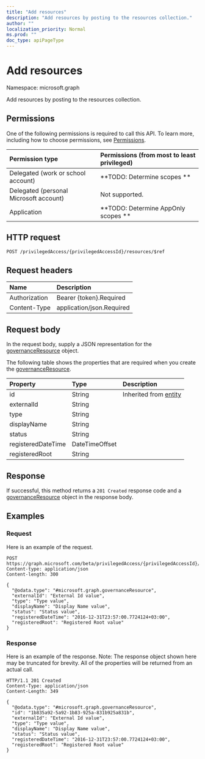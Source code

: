 ```yaml
---
title: "Add resources"
description: "Add resources by posting to the resources collection."
author: ""
localization_priority: Normal
ms.prod: ""
doc_type: apiPageType
---
```


# Add resources

Namespace: microsoft.graph

Add resources by posting to the resources collection.

## Permissions
One of the following permissions is required to call this API. To learn more, including how to choose permissions, see [Permissions](/concepts/permissions-reference.md).

|Permission type|Permissions (from most to least privileged)|
|:---|:---|
|Delegated (work or school account)|**TODO: Determine scopes **|
|Delegated (personal Microsoft account)|Not supported.|
|Application|**TODO: Determine AppOnly scopes **|

## HTTP request
<!-- {
  "blockType": "ignored"
}
-->
``` http
POST /privilegedAccess/{privilegedAccessId}/resources/$ref
```

## Request headers
|Name|Description|
|:---|:---|
|Authorization|Bearer {token}.Required|
|Content-Type|application/json.Required|

## Request body
In the request body, supply a JSON representation for the [governanceResource](../resources/governanceresource.md) object.

The following table shows the properties that are required when you create the [governanceResource](../resources/governanceresource.md).

|Property|Type|Description|
|:---|:---|:---|
|id|String| Inherited from [entity](../resources/entity.md)|
|externalId|String||
|type|String||
|displayName|String||
|status|String||
|registeredDateTime|DateTimeOffset||
|registeredRoot|String||



## Response
If successful, this method returns a `201 Created` response code and a [governanceResource](../resources/governanceresource.md) object in the response body.

## Examples

### Request
Here is an example of the request.
<!-- {
  "blockType": "request",
  "name": "create_governanceresource_from_governanceresources"
}
-->
``` http
POST https://graph.microsoft.com/beta/privilegedAccess/{privilegedAccessId}/resources
Content-type: application/json
Content-length: 300

{
  "@odata.type": "#microsoft.graph.governanceResource",
  "externalId": "External Id value",
  "type": "Type value",
  "displayName": "Display Name value",
  "status": "Status value",
  "registeredDateTime": "2016-12-31T23:57:00.7724124+03:00",
  "registeredRoot": "Registered Root value"
}
```

### Response
Here is an example of the response. Note: The response object shown here may be truncated for brevity. All of the properties will be returned from an actual call.
<!-- {
  "blockType": "response",
  "truncated": true,
  "@odata.type": "microsoft.graph.governanceresource"
}
-->
``` http
HTTP/1.1 201 Created
Content-Type: application/json
Content-Length: 349

{
  "@odata.type": "#microsoft.graph.governanceResource",
  "id": "1b835a92-5a92-1b83-925a-831b925a831b",
  "externalId": "External Id value",
  "type": "Type value",
  "displayName": "Display Name value",
  "status": "Status value",
  "registeredDateTime": "2016-12-31T23:57:00.7724124+03:00",
  "registeredRoot": "Registered Root value"
}
```

